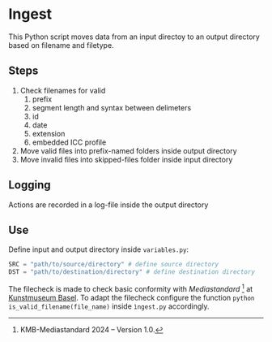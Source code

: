 # Ingest

This Python script moves data from an input directoy to an output directory based on filename and filetype.

## Steps

1. Check filenames for valid
    1. prefix
    2. segment length and syntax between delimeters
    3. id
    4. date
    5. extension
    6. embedded ICC profile
2. Move valid files into prefix-named folders inside output directory
3. Move invalid files into skipped-files folder inside input directory

## Logging

Actions are recorded in a log-file inside the output directory

## Use

Define input and output directory inside `variables.py`:

```python
SRC = "path/to/source/directory" # define source directory
DST = "path/to/destination/directory" # define destination directory
```

The filecheck is made to check basic conformity with _Mediastandard_ [^1] at [Kunstmuseum Basel](https://medienstandard.kumu.swiss/). To adapt the filecheck configure the function `python is_valid_filename(file_name)` inside `ìngest.py` accordingly.

[^1]: KMB-Mediastandard 2024 – Version 1.0.
